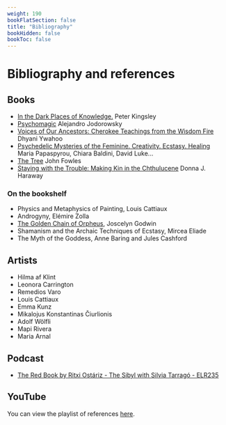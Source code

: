 ```yaml
---
weight: 190
bookFlatSection: false
title: "Bibliography"
bookHidden: false
bookToc: false
---
```


# Bibliography and references

## Books

- [In the Dark Places of Knowledge.](https://amzn.to/3WREkcI)
  Peter Kingsley
- [Psychomagic](https://amzn.to/4jSsCIS) Alejandro Jodorowsky 
- [Voices of Our Ancestors: Cherokee Teachings from the Wisdom Fire](https://amzn.to/4hJgdoo) Dhyani Ywahoo
- [Psychedelic Mysteries of the Feminine. Creativity. Ecstasy. Healing](https://amzn.to/4aToS5t) 
  Maria Papaspyrou, Chiara Baldini, David Luke...
- [The Tree](https://amzn.to/4eOay0p) 
  John Fowles
- [Staying with the Trouble: Making Kin in the Chthulucene](https://amzn.to/4gzPLN0) Donna J. Haraway

### On the bookshelf

- Physics and Metaphysics of Painting, Louis Cattiaux
- Androgyny, Elémire Zolla
- [The Golden Chain of Orpheus](https://amzn.to/4gwzloI), Joscelyn Godwin
- Shamanism and the Archaic Techniques of Ecstasy, Mircea Eliade
- The Myth of the Goddess, Anne Baring and Jules Cashford

## Artists

- Hilma af Klint
- Leonora Carrington
- Remedios Varo
- Louis Cattiaux
- Emma Kunz
- Mikalojus Konstantinas Čiurlionis
- Adolf Wölfli
- Mapi Rivera
- Maria Arnal

## Podcast

- [The Red Book by Ritxi Ostáriz - The Sibyl with Silvia Tarragó - ELR235](https://open.spotify.com/episode/7sMIEy17vbR9PqfpnWtpnZ)

## YouTube

You can view the playlist of references [here](https://www.youtube.com/watch?v=AiBaXhoAkE8&list=PLDtuqx9znDF__iRQ8yzHVCzaZ49XypuWy).